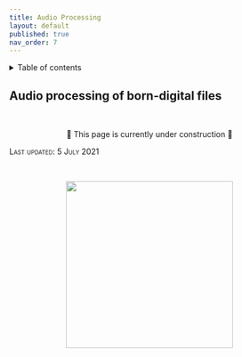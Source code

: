 ```yaml
---
title: Audio Processing
layout: default
published: true
nav_order: 7
---
```


<details closed markdown="block">
  <summary>
    Table of contents
  </summary>
  {: .text-delta }
1. TOC
{:toc}
</details>


## Audio processing of born-digital files
<br>

<p align="center">
🚧 This page is currently under construction 🚧
</p>

<span style="font-variant:small-caps;">Last updated: 5 July 2021</span>

<br>
<p align="center">
  <img width="300" src="images/Revox_front.gif">
</p>
<br>
